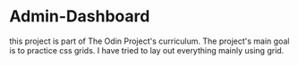 # Admin-Dashboard
this project is part of The Odin Project's curriculum. The project's main goal is to 
practice css grids. I have tried to lay out everything mainly using grid.